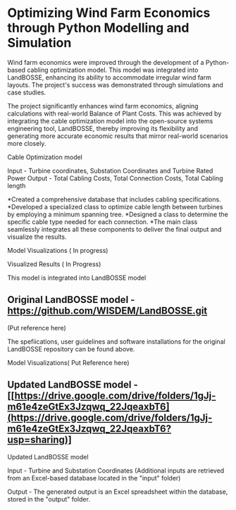 # Optimizing Wind Farm Economics through Python Modelling and Simulation

Wind farm economics were improved through the development of a Python-based cabling optimization model. This model was integrated into LandBOSSE, enhancing its ability to accommodate irregular wind farm layouts. The project's success was demonstrated through simulations and case studies.

The project significantly enhances wind farm economics, aligning calculations with real-world Balance of Plant Costs. This was achieved by integrating the cable optimization model into the open-source systems engineering tool, LandBOSSE, thereby improving its flexibility and generating more accurate economic results that mirror real-world scenarios more closely.

Cable Optimization model

Input -  Turbine coordinates, Substation Coordinates and Turbine Rated Power
Output - Total Cabling Costs, Total Connection Costs, Total Cabling length

*Created a comprehensive database that includes cabling specifications.
*Developed a specialized class to optimize cable length between turbines by employing a minimum spanning tree.
*Designed a class to determine the specific cable type needed for each connection.
*The main class seamlessly integrates all these components to deliver the final output and visualize the results.


Model Visualizations ( In progress)

Visualized Results ( In Progress)


This model is integrated into LandBOSSE model

## Original LandBOSSE model - https://github.com/WISDEM/LandBOSSE.git
(Put reference here)

The spefiications, user guidelines and software installations for the original LandBOSSE repository can be found above.

Model Visualizations( Put Reference here)

## Updated LandBOSSE model - [[https://drive.google.com/drive/folders/1gJj-m61e4zeGtEx3Jzqwq_22JqeaxbT6](https://drive.google.com/drive/folders/1gJj-m61e4zeGtEx3Jzqwq_22JqeaxbT6?usp=sharing)]

Updated LandBOSSE model

Input - Turbine and Substation Coordinates
(Additional inputs are retrieved from an Excel-based database located in the "input" folder)

Output - The generated output is an Excel spreadsheet within the database, stored in the "output" folder.


